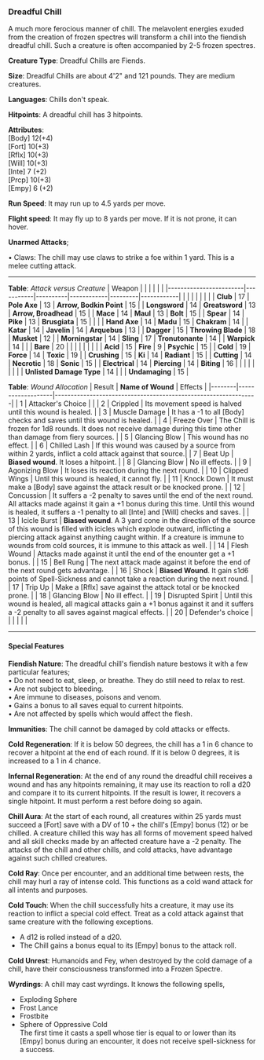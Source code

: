 ### Dreadful Chill
A much more ferocious manner of chill. The melavolent energies exuded from the creation of frozen spectres will transform a chill into the fiendish dreadful chill. Such a creature is often accompanied by 2-5 frozen spectres.

**Creature Type**: Dreadful Chills are Fiends.

**Size**: Dreadful Chills are about 4'2" and 121 pounds. They are medium creatures.

**Languages**: Chills don't speak.

**Hitpoints**: A dreadful chill has 3 hitpoints.

**Attributes**:  
[Body] 12(+4)  
[Fort] 10(+3)  
[Rflx] 10(+3)  
[Will] 10(+3)  
[Inte] 7 (+2)  
[Prcp] 10(+3)  
[Empy] 6 (+2)  

**Run Speed**: It may run up to 4.5 yards per move.

**Flight speed**: It may fly up to 8 yards per move. If it is not prone, it can hover.

**Unarmed Attacks**;

 • Claws: The chill may use claws to strike a foe within 1 yard. This is a melee cutting attack.

---------------------

**Table**: *Attack versus Creature*
| Weapon                 |          |            |         |            |         |
|------------------------|-----------|----------|------------|---------|------------|
|                        |          |            |         |            |         |
| **Club**                   | 17   | **Pole Axe** | 13     | **Arrow, Bodkin Point**    | 15    |
| **Longsword**              | 14    | **Greatsword** | 13     | **Arrow, Broadhead**       | 15    |
| **Mace**                   | 14    | **Maul** | 13     | **Bolt** | 15    |
| **Spear**                  | 14     | **Pike** | 13     | **Brusgiata** | 15     |  |     |
| **Hand Axe**               | 14     | **Madu** | 15     | **Chakram** | 14    |
| **Katar**                  | 14     | **Javelin** | 14    | **Arquebus** | 13    |
| **Dagger**                 | 15     | **Throwing Blade** | 18   | **Musket** | 12    |
| **Morningstar**            | 14     | **Sling** | 17    | **Tronutonante** | 14    |
| **Warpick**                | 14     | |  |  **Bare** | 20     |
|                        |           |          |            |         |            |
| **Acid**                   | 15     | **Fire** | 9     | **Psychic** | 15     |
| **Cold**                   | 19     | **Force** | 14     | **Toxic**  | 19     |
| **Crushing**               | 15     | **Ki** | 14     | **Radiant** | 15     |
| **Cutting**                | 14     | **Necrotic** | 18     | **Sonic** | 15    |
| **Electrical**             | 14     | **Piercing** | 14     | **Biting** | 16    |
|                        |           |          |            |         |            |
| **Unlisted Damage Type** | 14 |    |     | **Undamaging** | 15 |



**Table**: *Wound Allocation*
| Result | **Name of Wound** | Effects                                                        |
|--------|-------------------|----------------------------------------------------------------|
|   1    | Attacker's Choice |                                                                |
|   2    | Crippled          | Its movement speed is halved until this wound is healed.      |
|   3    | Muscle Damage     | It has a -1 to all [Body] checks and saves until this wound is healed. |
|   4    | Freeze Over       | The Chill is frozen for 1d8 rounds. It does not receive damage during this time other than damage from fiery sources. |
|   5    | Glancing Blow      | This wound has no effect. |
|   6    | Chilled Lash    | If this wound was caused by a source from within 2 yards, inflict a cold attack against that source.|
|   7    | Beat Up   | **Biased wound**. It loses a hitpoint. |
|   8    | Glancing Blow     | No ill effects.                                     |
|   9    | Agonizing Blow     | It loses its reaction during the next round. |
|   10   | Clipped Wings     | Until this wound is healed, it cannot fly. |
|   11   | Knock Down        | It must make a [Body] save against the attack result or be knocked prone. |
|   12   | Concussion        | It suffers a -2 penalty to saves until the end of the next round. All attacks made against it gain a +1 bonus during this time. Until this wound is healed, it suffers a -1 penalty to all [Inte] and [Will] checks and saves. |
|   13   | Icicle Burst       | **Biased wound**. A 3 yard cone in the direction of the source of this wound is filled with icicles which explode outward, inflicting a piercing attack against anything caught within. If a creature is immune to wounds from cold sources, it is immune to this attack as well.  |
|   14   | Flesh Wound       | Attacks made against it until the end of the enounter get a +1 bonus. |
|   15   | Bell Rung         | The next attack made against it before the end of the next round gets advantage.  |
|   16   | Shock       | **Biased Wound**. It gain s1d6 points of Spell-Sickness and cannot take a reaction during the next round. |
|   17   | Trip Up           | Make a [Rflx] save against the attack total or be knocked prone.                                  |
|   18   | Glancing Blow         | No ill effect. |
|   19   | Disrupted Spirit  | Until this wound is healed, all magical attacks gain a +1 bonus against it and it suffers a -2 penalty to all saves against magical effects. |
|   20   | Defender's choice |                                   |
|        |                                                |                                   |

---------------------

#### Special Features

**Fiendish Nature**: The dreadful chill's fiendish nature bestows it with a few particular features;  
 • Do not need to eat, sleep, or breathe. They do still need to relax to rest.  
 • Are not subject to bleeding.  
 • Are immune to diseases, poisons and venom.  
 • Gains a bonus to all saves equal to current hitpoints.  
 • Are not affected by spells which would affect the flesh.   

**Immunities**: The chill cannot be damaged by cold attacks or effects.

**Cold Regeneration**: If it is below 50 degrees, the chill has a 1 in 6 chance to recover a hitpoint at the end of each round. If it is below 0 degrees, it is increased to a 1 in 4 chance.

**Infernal Regeneration**: At the end of any round the dreadful chill receives a wound and has any hitpoints remaining, it may use its reaction to roll a d20 and compare it to its current hitpoints. If the result is lower, it recovers a single hitpoint. It must perform a rest before doing so again.

**Chill Aura**: At the start of each round, all creatures within 25 yards must succeed a [Fort] save with a DV of 10 + the chill's [Empy] bonus (12) or be chilled. A creature chilled this way has all forms of movement speed halved and all skill checks made by an affected creature have a -2 penalty. The attacks of the chill and other chills, and cold attacks, have advantage against such chilled creatures.

**Cold Ray**: Once per encounter, and an additional time between rests, the chill may hurl a ray of intense cold. This functions as a cold wand attack for all intents and purposes.

**Cold Touch**: When the chill successfully hits a creature, it may use its reaction to inflict a special cold effect. Treat as a cold attack against that same creature with the following exceptions.  
* A d12 is rolled instead of a d20.
* The Chill gains a bonus equal to its [Empy] bonus to the attack roll.

**Cold Unrest**: Humanoids and Fey, when destroyed by the cold damage of a chill, have their consciousness transformed into a Frozen Spectre.

**Wyrdings**: A chill may cast wyrdings. It knows the following spells,
* Exploding Sphere
* Frost Lance
* Frostbite
* Sphere of Oppressive Cold  
The first time it casts a spell whose tier is equal to or lower than its [Empy] bonus during an encounter, it does not receive spell-sickness for a success.
